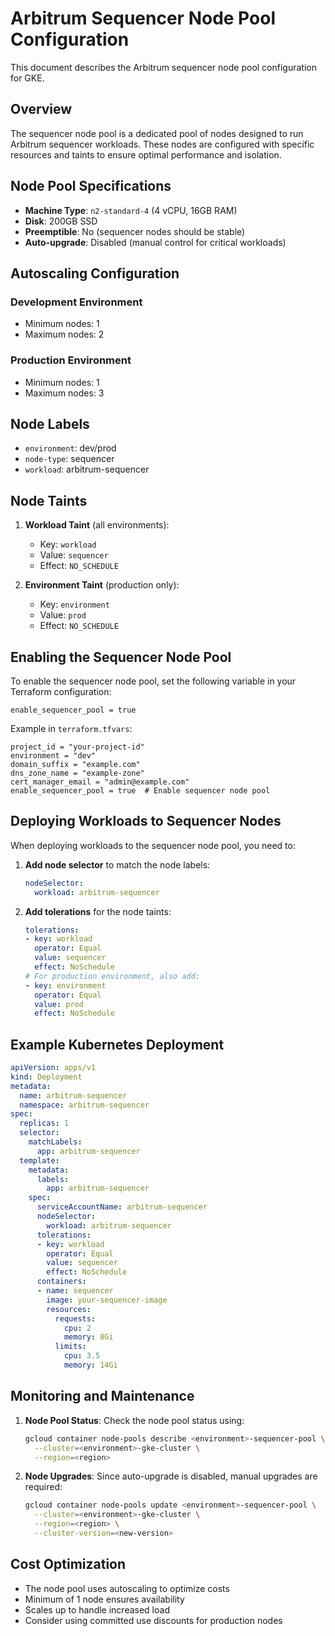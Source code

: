 # Arbitrum Sequencer Node Pool Configuration

This document describes the Arbitrum sequencer node pool configuration for GKE.

## Overview

The sequencer node pool is a dedicated pool of nodes designed to run Arbitrum sequencer workloads. These nodes are configured with specific resources and taints to ensure optimal performance and isolation.

## Node Pool Specifications

- **Machine Type**: `n2-standard-4` (4 vCPU, 16GB RAM)
- **Disk**: 200GB SSD
- **Preemptible**: No (sequencer nodes should be stable)
- **Auto-upgrade**: Disabled (manual control for critical workloads)

## Autoscaling Configuration

### Development Environment
- Minimum nodes: 1
- Maximum nodes: 2

### Production Environment
- Minimum nodes: 1
- Maximum nodes: 3

## Node Labels

- `environment`: dev/prod
- `node-type`: sequencer
- `workload`: arbitrum-sequencer

## Node Taints

1. **Workload Taint** (all environments):
   - Key: `workload`
   - Value: `sequencer`
   - Effect: `NO_SCHEDULE`

2. **Environment Taint** (production only):
   - Key: `environment`
   - Value: `prod`
   - Effect: `NO_SCHEDULE`

## Enabling the Sequencer Node Pool

To enable the sequencer node pool, set the following variable in your Terraform configuration:

```hcl
enable_sequencer_pool = true
```

Example in `terraform.tfvars`:
```hcl
project_id = "your-project-id"
environment = "dev"
domain_suffix = "example.com"
dns_zone_name = "example-zone"
cert_manager_email = "admin@example.com"
enable_sequencer_pool = true  # Enable sequencer node pool
```

## Deploying Workloads to Sequencer Nodes

When deploying workloads to the sequencer node pool, you need to:

1. **Add node selector** to match the node labels:
   ```yaml
   nodeSelector:
     workload: arbitrum-sequencer
   ```

2. **Add tolerations** for the node taints:
   ```yaml
   tolerations:
   - key: workload
     operator: Equal
     value: sequencer
     effect: NoSchedule
   # For production environment, also add:
   - key: environment
     operator: Equal
     value: prod
     effect: NoSchedule
   ```

## Example Kubernetes Deployment

```yaml
apiVersion: apps/v1
kind: Deployment
metadata:
  name: arbitrum-sequencer
  namespace: arbitrum-sequencer
spec:
  replicas: 1
  selector:
    matchLabels:
      app: arbitrum-sequencer
  template:
    metadata:
      labels:
        app: arbitrum-sequencer
    spec:
      serviceAccountName: arbitrum-sequencer
      nodeSelector:
        workload: arbitrum-sequencer
      tolerations:
      - key: workload
        operator: Equal
        value: sequencer
        effect: NoSchedule
      containers:
      - name: sequencer
        image: your-sequencer-image
        resources:
          requests:
            cpu: 2
            memory: 8Gi
          limits:
            cpu: 3.5
            memory: 14Gi
```

## Monitoring and Maintenance

1. **Node Pool Status**: Check the node pool status using:
   ```bash
   gcloud container node-pools describe <environment>-sequencer-pool \
     --cluster=<environment>-gke-cluster \
     --region=<region>
   ```

2. **Node Upgrades**: Since auto-upgrade is disabled, manual upgrades are required:
   ```bash
   gcloud container node-pools update <environment>-sequencer-pool \
     --cluster=<environment>-gke-cluster \
     --region=<region> \
     --cluster-version=<new-version>
   ```

## Cost Optimization

- The node pool uses autoscaling to optimize costs
- Minimum of 1 node ensures availability
- Scales up to handle increased load
- Consider using committed use discounts for production nodes